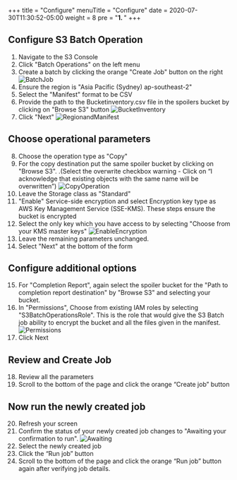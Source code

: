 +++
title = "Configure"
menuTitle = "Configure"
date = 2020-07-30T11:30:52-05:00
weight = 8
pre = "<b>1. </b>"
+++

## Configure S3 Batch Operation
1. Navigate to the S3 Console
2. Click "Batch Operations" on the left menu
3. Create a batch by clicking the orange "Create Job" button on the right
   ![BatchJob](/images/03-create-batch-job.png "Create Batch Job")
4. Ensure the region is "Asia Pacific (Sydney) ap-southeast-2"
5. Select the "Manifest" format to be CSV 
6. Provide the path to the Bucketinventory.csv file in the spoilers bucket by clicking on "Browse S3" button
  ![BucketInventory](/images/03-S3-bucket-inventory.png "Select the manifest")
7. Click "Next"
  ![RegionandManifest](/images/03-final-s3-batch.png "Region and manifest")

## Choose operational parameters

8. Choose the operation type as "Copy"
9.  For the copy destination put the same spoiler bucket by clicking on "Browse S3". .(Select the overwrite checkbox warning - Click on “I acknowledge that existing objects with the same name will be overwritten”)
    ![CopyOperation](/images/03-copy-operation.png "Copy Operation")
10. Leave the Storage class as "Standard"
11. "Enable" Service-side encryption and select Encryption key type as AWS Key Management Service (SSE-KMS). These steps ensure the bucket is encrypted
12. Select the only key which you have access to by selecting "Choose from your KMS master keys"
    ![EnableEncryption](/images/03-enable-encryption.png "Enable Encryption")
13. Leave the remaining parameters unchanged.
14. Select "Next" at the bottom of the form 

## Configure additional options

15. For "Completion Report", again select the spoiler bucket for the "Path to completion report destination" by "Browse S3" and selecting your bucket. 
16. In "Permissions", Choose from existing IAM roles by selecting "S3BatchOperationsRole". This is the role that would give the S3 Batch job ability to encrypt the bucket and all the files given in the manifest.
    ![Permissions](/images/03-permissions-s3-batch.png "Batch Permissions")
17. Click Next

## Review and Create Job

18. Review all the parameters
19. Scroll to the bottom of the page and click the orange “Create job” button

## Now run the newly created job

20. Refresh your screen
21. Confirm the status of your newly created job changes to "Awaiting your confirmation to run".
    ![Awaiting](/images/03-awaiting.png "Awaiting Run")
22. Select the newly created job
23. Click the “Run job” button
24. Scroll to the bottom of the page and click the orange “Run job” button again after verifying job details.
